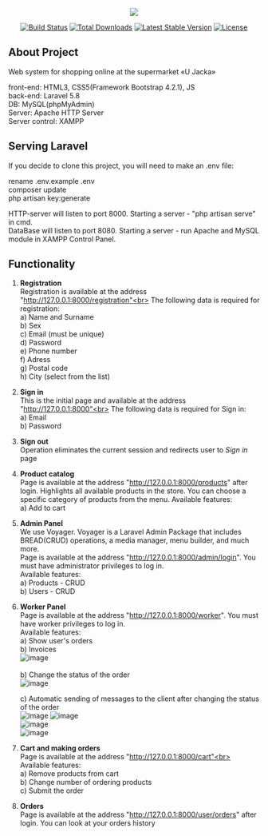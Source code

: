 <p align="center"><img src="https://laravel.com/assets/img/components/logo-laravel.svg"></p>

<p align="center">
<a href="https://travis-ci.org/laravel/framework"><img src="https://travis-ci.org/laravel/framework.svg" alt="Build Status"></a>
<a href="https://packagist.org/packages/laravel/framework"><img src="https://poser.pugx.org/laravel/framework/d/total.svg" alt="Total Downloads"></a>
<a href="https://packagist.org/packages/laravel/framework"><img src="https://poser.pugx.org/laravel/framework/v/stable.svg" alt="Latest Stable Version"></a>
<a href="https://packagist.org/packages/laravel/framework"><img src="https://poser.pugx.org/laravel/framework/license.svg" alt="License"></a>
</p>

## About Project

Web system for shopping online at the supermarket «U Jacka»

front-end: HTML3, CSS5(Framework Bootstrap 4.2.1), JS<br/>
back-end: Laravel 5.8<br/>
DB: MySQL(phpMyAdmin) <br/>
Server: Apache HTTP Server<br/>
Server control: XAMPP<br/>


## Serving Laravel
If you decide to clone this project, you will need to make an .env file:

rename .env.example .env<br>
composer update<br>
php artisan key:generate<br>

HTTP-server will listen to port 8000. Starting a server - "php artisan serve" in cmd.<br>
DataBase will listen to port 8080. Starting a server - run Apache and MySQL module in XAMPP Control Panel.

## Functionality

1. <b>Registration</b><br>
   Registration is available at the address "http://127.0.0.1:8000/registration"<br>
   The following data is required for registration:<br>
   a) Name and Surname<br>
   b) Sex<br>
   c) Email (must be unique)<br>
   d) Password<br>
   e) Phone number<br>
   f) Adress<br>
   g) Postal code<br>
   h) City (select from the list)<br>
   
2. <b>Sign in</b><br>
    This is the initial page and available at the address "http://127.0.0.1:8000"<br>
    The following data is required for Sign in:<br>
    a) Email<br>
    b) Password<br>
    
3. <b>Sign out</b><br>
    Operation eliminates the current session and redirects user to <i>Sign in</i> page
 
4. <b>Product catalog</b><br>
    Page is available at the address "http://127.0.0.1:8000/products" after login. Highlights all available products in the store. You can choose a specific category of products from the menu.
    Available features:<br>
    a) Add to cart<br>

5. <b>Admin Panel</b><br>
    We use Voyager. Voyager is a Laravel Admin Package that includes BREAD(CRUD) operations, a media manager, menu builder, and much         more.<br>
    Page is available at the address "http://127.0.0.1:8000/admin/login". You must have administrator privileges to log in.<br>
    Available features:<br>
    a) Products - CRUD<br>
    b) Users - CRUD<br>
    
6. <b>Worker Panel</b><br>
    Page is available at the address "http://127.0.0.1:8000/worker". You must have worker privileges to log in.<br>
    Available features:<br>
    a) Show user's orders<br>
    b) Invoices<br>
    ![image](https://user-images.githubusercontent.com/26176166/58289265-3a786780-7db6-11e9-8918-cf700c0cc139.png)<br><br>
    b) Сhange the status of the order<br>
    ![image](https://user-images.githubusercontent.com/26176166/57583973-7407c380-74d6-11e9-9b3a-52f79b88b341.png)
    
    c) Automatic sending of messages to the client after changing the status of the order<br>
    ![image](https://user-images.githubusercontent.com/26176166/57584044-4707e080-74d7-11e9-885e-647c746b81ac.png)
    ![image](https://user-images.githubusercontent.com/26176166/57584113-107e9580-74d8-11e9-814d-cfbc3c71616f.png)<br>
    ![image](https://user-images.githubusercontent.com/26176166/57584198-dfeb2b80-74d8-11e9-9331-0c40e00441d5.png)<br>
    ![image](https://user-images.githubusercontent.com/26176166/57584411-4a9d6680-74db-11e9-89b9-1b9fae315668.png)









    


7. <b>Cart and making orders</b><br>
    Page is available at the address "http://127.0.0.1:8000/cart"<br>
    Available features:<br>
    a) Remove products from cart<br>
    b) Change number of ordering products<br>
    c) Submit the order<br>
    
8. <b>Orders</b><br>
    Page is available at the address "http://127.0.0.1:8000/user/orders" after login. You can look at your orders history
    
    
   
   





